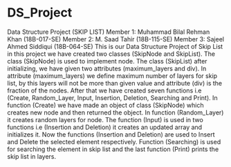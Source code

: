 # DS_Project
Data Structure Project (SKIP LIST)
Member 1: Muhammad Bilal Rehman Khan (18B-017-SE)
Member 2: M. Saad Tahir              (18B-115-SE)
Member 3: Sajeel Ahmed Siddiqui      (18B-064-SE)
This is our Data Structure Project of Skip List in this project we have created two classes (SkipNode and SkipList). The class (SkipNode) is used to implement node. The class (SkipList) after initializing, we have given two attributes (maximum_layers and div). In attribute (maximum_layers) we define maximum number of layers for skip list, by this layers will not be more than given value and attribute (div) is the fraction of the nodes. After that we have created seven functions i.e (Create, Random_Layer, Input, Insertion, Deletion, Searching and Print). In function (Create) we have made an object of class (SkipNode) which creates new node and then returned the object. In function (Random_Layer) it creates random layers for node. The function (Input) is used in two functions i.e (Insertion and Deletion) it creates an updated array and initializes it. Now the functions (Insertion and Deletion) are used to Insert and Delete the selected element respectively. Function (Searching) is used for searching the element in skip list and the last function (Print) prints the skip list in layers.
